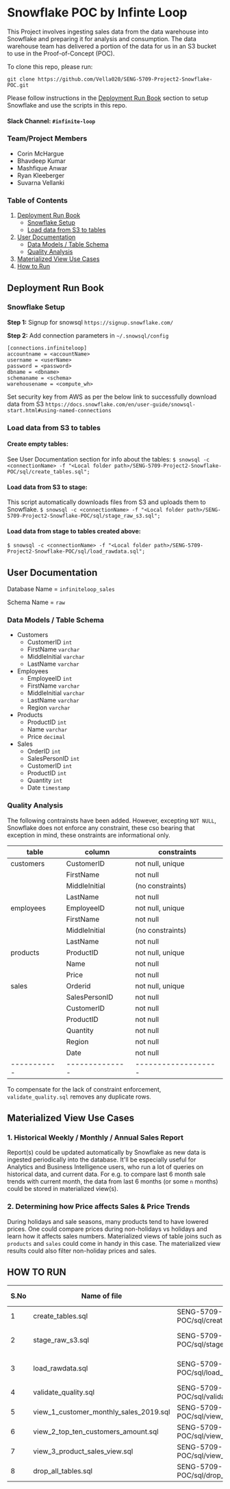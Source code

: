 # Snowflake POC by Infinte Loop

This Project involves ingesting sales data from the data warehouse into Snowflake and preparing it
for analysis and consumption. The data warehouse team has delivered a portion of the data for us in
an S3 bucket to use in the Proof-of-Concept (POC).

To clone this repo, please run:

```
git clone https://github.com/Vella020/SENG-5709-Project2-Snowflake-POC.git
```
Please follow instructions in the [Deployment Run Book](#deployment-run-book) section to setup Snowflake and use the scripts in this repo.

#### Slack Channel: `#infinite-loop`

### Team/Project Members

- Corin McHargue
- Bhavdeep Kumar
- Mashfique Anwar
- Ryan Kleeberger
- Suvarna Vellanki

### Table of Contents

1. [Deployment Run Book](#deployment-run-book)
   - [Snowflake Setup](#snowflake-setup)
   - [Load data from S3 to tables](#load-data-from-s3-to-tables)
2. [User Documentation](#user-documentation)
   - [Data Models / Table Schema](#data-models-/-table-schema)
   - [Quality Analysis](#quality-analysis)
3. [Materialized View Use Cases](#materialized-view-use-cases)
4. [How to Run](#how-to-run)

## Deployment Run Book

### **Snowflake Setup**

**Step 1:** Signup for snowsql `https://signup.snowflake.com/`

**Step 2:** Add connection parameters in `~/.snowsql/config`

```
[connections.infiniteloop]
accountname = <accountName>
username = <userName>
password = <password>
dbname = <dbname>
schemaname = <schema>
warehousename = <compute_wh>
```

Set security key from AWS as per the below link to successfully download data from S3
`https://docs.snowflake.com/en/user-guide/snowsql-start.html#using-named-connections`

### Load data from S3 to tables

#### Create empty tables:

See User Documentation section for info about the tables:
`$ snowsql -c <connectionName> -f "<Local folder path>/SENG-5709-Project2-Snowflake-POC/sql/create_tables.sql";`

#### Load data from S3 to stage:

This script automatically downloads files from S3 and uploads them to Snowflake.
`$ snowsql -c <connectionName> -f "<Local folder path>/SENG-5709-Project2-Snowflake-POC/sql/stage_raw_s3.sql";`

#### Load data from stage to tables created above:

`$ snowsql -c <connectionName> -f "<Local folder path>/SENG-5709-Project2-Snowflake-POC/sql/load_rawdata.sql";`

## User Documentation

Database Name = `infiniteloop_sales`

Schema Name = `raw`

### Data Models / Table Schema

- Customers
  - CustomerID `int`
  - FirstName `varchar`
  - MiddleInitial `varchar`
  - LastName `varchar`
- Employees
  - EmployeeID `int`
  - FirstName `varchar`
  - MiddleInitial `varchar`
  - LastName `varchar`
  - Region `varchar`
- Products
  - ProductID `int`
  - Name `varchar`
  - Price `decimal`
- Sales
  - OrderID `int`
  - SalesPersonID `int`
  - CustomerID `int`
  - ProductID `int`
  - Quantity `int`
  - Date `timestamp`

### Quality Analysis

The following contrainsts have been added. However, excepting `NOT NULL`, Snowflake does not enforce
any constraint, these cso bearing that exception in mind, these onstraints are informational only.

| table       | column         | constraints         |
| ----------- | -------------- | ------------------- |
| customers   | CustomerID     | not null, unique    |
|             | FirstName      | not null            |
|             | MiddleInitial  | (no constraints)    |
|             | LastName       | not null            |
| employees   | EmployeeID     | not null, unique    |
|             | FirstName      | not null            |
|             | MiddleInitial  | (no constraints)    |
|             | LastName       | not null            |
| products    | ProductID      | not null, unique    |
|             | Name           | not null            |
|             | Price          | not null            |
| sales       | Orderid        | not null, unique    |
|             | SalesPersonID  | not null            |
|             | CustomerID     | not null            |
|             | ProductID      | not null            |
|             | Quantity       | not null            |
|             | Region         | not null            |
|             | Date           | not null            |
| ----------- | -------------- | ------------------- |

To compensate for the lack of constraint enforcement, `validate_quality.sql` removes any duplicate
rows.

## Materialized View Use Cases

### 1. Historical Weekly / Monthly / Annual Sales Report

Report(s) could be updated automatically by Snowflake as new data is ingested periodically into the
database. It'll be especially useful for Analytics and Business Intelligence users, who run a lot of
queries on historical data, and current data. For e.g. to compare last 6 month sale trends with
current month, the data from last 6 months (or some `n` months) could be stored in materialized
view(s).

### 2. Determining how Price affects Sales & Price Trends

During holidays and sale seasons, many products tend to have lowered prices. One could compare
prices during non-holidays vs holidays and learn how it affects sales numbers. Materialized views of
table joins such as `products` and `sales` could come in handy in this case. The materialized view
results could also filter non-holiday prices and sales.

## HOW TO RUN

| S.No | Name of file                           | Path in repository                                                          | Short description              |
| ---- | -------------------------------------- | --------------------------------------------------------------------------- | ------------------------------ |
| 1    | create_tables.sql                      | SENG-5709-Project2-Snowflake-POC/sql/create_tables.sql                      | Create Tables                  |
| 2    | stage_raw_s3.sql                       | SENG-5709-Project2-Snowflake-POC/sql/stage_raw_s3.sql                       | Load data from S3 to stage     |
| 3    | load_rawdata.sql                       | SENG-5709-Project2-Snowflake-POC/sql/load_rawdata.sql                       | Load data from stage to tables |
| 4    | validate_quality.sql                   | SENG-5709-Project2-Snowflake-POC/sql/validate_quality.sql                   | Quality Analysis               |
| 5    | view_1_customer_monthly_sales_2019.sql | SENG-5709-Project2-Snowflake-POC/sql/view_1_customer_monthly_sales_2019.sql | View 1                         |
| 6    | view_2_top_ten_customers_amount.sql    | SENG-5709-Project2-Snowflake-POC/sql/view_2_top_ten_customers_amount.sql    | View 2                         |
| 7    | view_3_product_sales_view.sql          | SENG-5709-Project2-Snowflake-POC/sql/view_3_product_sales_view.sql          | View 3                         |
| 8    | drop_all_tables.sql                    | SENG-5709-Project2-Snowflake-POC/sql/drop_all_tables.sql                    | Drop everything                |
